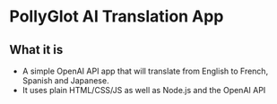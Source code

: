 # PollyGlot AI Translation App

## What it is

- A simple OpenAI API app that will translate from English to French, Spanish and Japanese.
- It uses plain HTML/CSS/JS as well as Node.js and the OpenAI API

